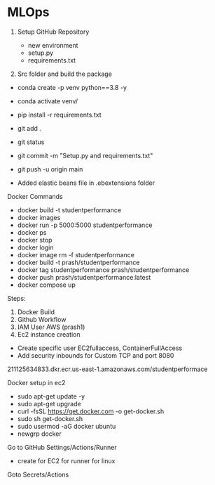 # MLOps

1. Setup GitHub Repository
   - new environment
   - setup.py
   - requirements.txt

2. Src folder and build the package

- conda create -p venv python==3.8 -y
- conda activate venv/
- pip install -r requirements.txt
- git add .
- git status
- git commit -m "Setup.py and requirements.txt"
- git push -u origin main

- Added elastic beans file in .ebextensions folder

Docker Commands
- docker build -t studentperformance
- docker images
- docker run -p 5000:5000 studentperformance
- docker ps
- docker stop
- docker login
- docker image rm -f studentperformance
- docker build -t prash/studentperformance
- docker tag studentperformance prash/studentperformance
- docker push prash/studentperformance:latest
- docker compose up

Steps:
1. Docker Build
2. Github Workflow
3. IAM User AWS (prash1)
4. Ec2 instance creation
 - Create specific user EC2fullaccess, ContainerFullAccess
 - Add security inbounds for Custom TCP and port 8080

211125634833.dkr.ecr.us-east-1.amazonaws.com/studentperformace

Docker setup in ec2
- sudo apt-get update -y
- sudo apt-get upgrade
- curl -fsSL https://get.docker.com -o get-docker.sh
- sudo sh get-docker.sh
- sudo usermod -aG docker ubuntu
- newgrp docker

Go to GitHub Settings/Actions/Runner 
- create for EC2 for runner for linux

Goto Secrets/Actions
